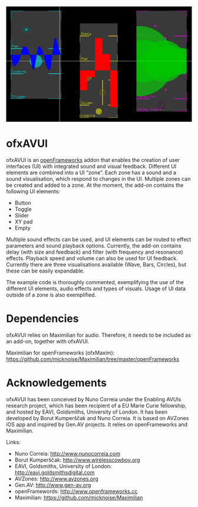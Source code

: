 ![ScreenShot](https://github.com/AVUIs/ofxAVUI/blob/master/screenshot.png "ScreenShot")

# ofxAVUI

ofxAVUI is an [openFrameworks](http://www.openframeworks.cc) addon that enables the creation of user interfaces (UI) with integrated sound and visual feedback. Different UI elements are combined into a UI “zone”. Each zone has a sound and a sound visualisation, which respond to changes in the UI. Multiple zones can be created and added to a zone. At the moment, the add-on contains the following UI elements:
- Button
- Toggle
- Slider
- XY pad
- Empty

Multiple sound effects can be used, and UI elements can be routed to effect parameters and sound playback options. Currently, the add-on contains delay (with size and feedback) and filter (with frequency and resonance) effects. Playback speed and volume can also be used for UI feedback. Currently there are three visualisations available (Wave, Bars, Circles), but these can be easily expandable.

The example code is thoroughly commented, exemplifying the use of the different UI elements, audio effects and types of visuals. Usage of UI data outside of a zone is also exemplified.

# Dependencies

ofxAVUI relies on Maximilian for audio. Therefore, it needs to be included as an add-on, together with ofxAVUI.

Maximilian for openFrameworks (ofxMaxim): https://github.com/micknoise/Maximilian/tree/master/openFrameworks

# Acknowledgements

ofxAVUI has been conceived by Nuno Correia under the Enabling AVUIs research project, which has been recipient of a EU Marie Curie fellowship, and hosted by EAVI, Goldsmiths, University of London. It has been developed by Borut Kumperščak and Nuno Correia. It is based on AVZones iOS app and inspired by Gen.AV projects. It relies on openFrameworks and Maximilian.

Links:
- Nuno Correia: http://www.nunocorreia.com
- Borut Kumperščak: http://www.wirelesscowboy.org
- EAVI, Goldsmiths, University of London: http://eavi.goldsmithsdigital.com
- AVZones: http://www.avzones.org
- Gen.AV: http://www.gen-av.org
- openFramewords: http://www.openframeworks.cc
- Maximilian: https://github.com/micknoise/Maximilian
